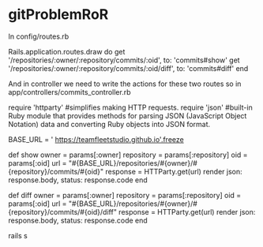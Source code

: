# gitProblemRoR

In config/routes.rb 

Rails.application.routes.draw do
  get '/repositories/:owner/:repository/commits/:oid', to: 'commits#show'
  get '/repositories/:owner/:repository/commits/:oid/diff', to: 'commits#diff'
end


And in controller we need to write the actions for these two routes 
so in app/controllers/commits_controller.rb

  require 'httparty' #simplifies making HTTP requests.
  require 'json' #built-in Ruby module that provides methods for parsing JSON (JavaScript Object Notation) data and converting Ruby objects into JSON format.
  
  BASE_URL = ' https://teamfleetstudio.github.io'.freeze

  def show
    owner = params[:owner]
    repository = params[:repository]
    oid = params[:oid]
    url = "#{BASE_URL}/repositories/#{owner}/#{repository}/commits/#{oid}"
    response = HTTParty.get(url)
    render json: response.body, status: response.code
  end
  
  def diff
    owner = params[:owner]
    repository = params[:repository]
    oid = params[:oid]
    url = "#{BASE_URL}/repositories/#{owner}/#{repository}/commits/#{oid}/diff"
    response = HTTParty.get(url)
    render json: response.body, status: response.code
  end

rails s

